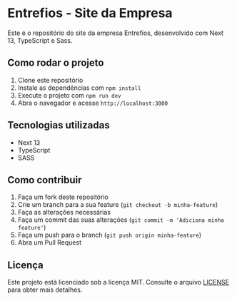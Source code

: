 
# Entrefios - Site da Empresa

Este é o repositório do site da empresa Entrefios, desenvolvido com Next 13, TypeScript e Sass.

## Como rodar o projeto

1. Clone este repositório
2. Instale as dependências com `npm install`
3. Execute o projeto com `npm run dev`
4. Abra o navegador e acesse `http://localhost:3000`

## Tecnologias utilizadas

* Next 13
* TypeScript
* SASS

## Como contribuir

1. Faça um fork deste repositório
2. Crie um branch para a sua feature (`git checkout -b minha-feature`)
3. Faça as alterações necessárias
4. Faça um commit das suas alterações (`git commit -m 'Adiciona minha feature'`)
5. Faça um push para o branch (`git push origin minha-feature`)
6. Abra um Pull Request

## Licença

Este projeto está licenciado sob a licença MIT. Consulte o arquivo [LICENSE](./license.md 'linceça MIT') para obter mais detalhes.
